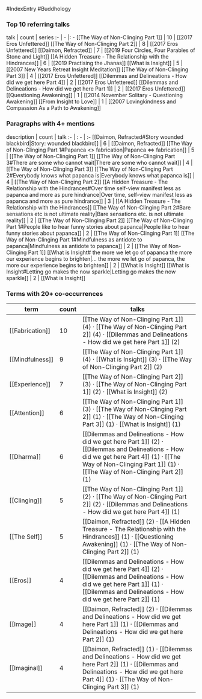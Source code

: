 #IndexEntry #Buddhology

### Top 10 referring talks
talk | count | series
:- | - |: -
[[The Way of Non-Clinging Part 1]] | 10 | [[2017 Eros Unfettered]]
[[The Way of Non-Clinging Part 2]] | 8 | [[2017 Eros Unfettered]]
[[Daimon, Refracted]] | 7 | [[2019 Four Circles, Four Parables of Stone and Light]]
[[A Hidden Treasure - The Relationship with the Hindrances]] | 6 | [[2019 Practising the Jhanas]]
[[What is Insight]] | 5 | [[2007 New Years Retreat Insight Meditation]]
[[The Way of Non-Clinging Part 3]] | 4 | [[2017 Eros Unfettered]]
[[Dilemmas and Delineations - How did we get here Part 4]] | 2 | [[2017 Eros Unfettered]]
[[Dilemmas and Delineations - How did we get here Part 1]] | 2 | [[2017 Eros Unfettered]]
[[Questioning Awakening]] | 1 | [[2014 November Solitary - Questioning Awakening]]
[[From Insight to Love]] | 1 | [[2007 Lovingkindness and Compassion As a Path to Awakening]]

### Paragraphs with 4+ mentions
description | count | talk
:- | : - | :-
[[Daimon, Refracted#Story wounded blackbird\|Story: wounded blackbird]] | 6 | [[Daimon, Refracted]]
[[The Way of Non-Clinging Part 1#Papanca <> fabrication\|Papanca <=> fabrication]] | 5 | [[The Way of Non-Clinging Part 1]]
[[The Way of Non-Clinging Part 3#There are some who cannot wait\|There are some who cannot wait]] | 4 | [[The Way of Non-Clinging Part 3]]
[[The Way of Non-Clinging Part 2#Everybody knows what papanca is\|Everybody knows what papanca is]] | 4 | [[The Way of Non-Clinging Part 2]]
[[A Hidden Treasure - The Relationship with the Hindrances#Over time self-view manifest less as papanca and more as pure hindrance\|Over time, self-view manifest less as papanca and more as pure hindrance]] | 3 | [[A Hidden Treasure - The Relationship with the Hindrances]]
[[The Way of Non-Clinging Part 2#Bare sensations etc is not ultimate reality\|Bare sensations etc. is not ultimate reality]] | 2 | [[The Way of Non-Clinging Part 2]]
[[The Way of Non-Clinging Part 1#People like to hear funny stories about papanca\|People like to hear funny stories about papanca]] | 2 | [[The Way of Non-Clinging Part 1]]
[[The Way of Non-Clinging Part 1#Mindfulness as antidote to papanca\|Mindfulness as antidote to papanca]] | 2 | [[The Way of Non-Clinging Part 1]]
[[What is Insight# the more we let go of papanca the more our experience begins to brighten\|... the more we let go of papanca, the more our experience begins to brighten]] | 2 | [[What is Insight]]
[[What is Insight#Letting go makes the now sparkle\|Letting go makes the now sparkle]] | 2 | [[What is Insight]]

### Terms with 20+ co-occurrences
term | count | talks
-|-|-
[[Fabrication]] | 10 | <span class="counts">[[The Way of Non-Clinging Part 1]] (4) · [[The Way of Non-Clinging Part 2]] (4) · [[Dilemmas and Delineations - How did we get here Part 1]] (2)</span> 
[[Mindfulness]] | 9 | <span class="counts">[[The Way of Non-Clinging Part 1]] (4) · [[What is Insight]] (3) · [[The Way of Non-Clinging Part 2]] (2)</span> 
[[Experience]] | 7 | <span class="counts">[[The Way of Non-Clinging Part 2]] (3) · [[The Way of Non-Clinging Part 1]] (2) · [[What is Insight]] (2)</span> 
[[Attention]] | 6 | <span class="counts">[[The Way of Non-Clinging Part 1]] (3) · [[The Way of Non-Clinging Part 2]] (1) · [[The Way of Non-Clinging Part 3]] (1) · [[What is Insight]] (1)</span> 
[[Dharma]] | 6 | <span class="counts">[[Dilemmas and Delineations - How did we get here Part 1]] (2) · [[Dilemmas and Delineations - How did we get here Part 4]] (1) · [[The Way of Non-Clinging Part 1]] (1) · [[The Way of Non-Clinging Part 2]] (1)</span> 
[[Clinging]] | 5 | <span class="counts">[[The Way of Non-Clinging Part 1]] (2) · [[The Way of Non-Clinging Part 2]] (2) · [[Dilemmas and Delineations - How did we get here Part 4]] (1)</span> 
[[The Self]] | 5 | <span class="counts">[[Daimon, Refracted]] (2) · [[A Hidden Treasure - The Relationship with the Hindrances]] (1) · [[Questioning Awakening]] (1) · [[The Way of Non-Clinging Part 2]] (1)</span> 
[[Eros]] | 4 | <span class="counts">[[Dilemmas and Delineations - How did we get here Part 4]] (2) · [[Dilemmas and Delineations - How did we get here Part 1]] (1) · [[Dilemmas and Delineations - How did we get here Part 2]] (1)</span> 
[[Image]] | 4 | <span class="counts">[[Daimon, Refracted]] (2) · [[Dilemmas and Delineations - How did we get here Part 1]] (1) · [[Dilemmas and Delineations - How did we get here Part 2]] (1)</span> 
[[Imaginal]] | 4 | <span class="counts">[[Daimon, Refracted]] (1) · [[Dilemmas and Delineations - How did we get here Part 2]] (1) · [[Dilemmas and Delineations - How did we get here Part 4]] (1) · [[The Way of Non-Clinging Part 3]] (1)</span> 

